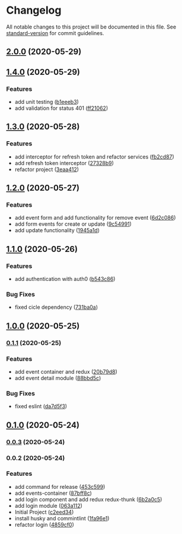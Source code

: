 # Changelog

All notable changes to this project will be documented in this file. See [standard-version](https://github.com/conventional-changelog/standard-version) for commit guidelines.

## [2.0.0](https://github.com/Alver23/app-mobile-cafeto/compare/v1.4.0...v2.0.0) (2020-05-29)

## [1.4.0](https://github.com/Alver23/app-mobile-cafeto/compare/v1.3.0...v1.4.0) (2020-05-29)


### Features

* add unit testing ([b1eeeb3](https://github.com/Alver23/app-mobile-cafeto/commit/b1eeeb315ec778c4f2143cc9346886fc04d6b3ed))
* add validation for status 401 ([ff21062](https://github.com/Alver23/app-mobile-cafeto/commit/ff2106235852b580c277aad230010ceb9da25592))

## [1.3.0](https://github.com/Alver23/app-mobile-cafeto/compare/v1.2.0...v1.3.0) (2020-05-28)


### Features

* add interceptor for refresh token and refactor services ([fb2cd87](https://github.com/Alver23/app-mobile-cafeto/commit/fb2cd87ef94067a40ba3ee552e860ebe8cd7c09a))
* add refresh token interceptor ([27328b9](https://github.com/Alver23/app-mobile-cafeto/commit/27328b96e1ecdb33287f617e8df32a9ff0018e30))
* refactor project ([3eaa412](https://github.com/Alver23/app-mobile-cafeto/commit/3eaa41267660fcb92a7f32e2f743cb904c98e77a))

## [1.2.0](https://github.com/Alver23/app-mobile-cafeto/compare/v1.1.0...v1.2.0) (2020-05-27)


### Features

* add event form and add functionality for remove event ([6d2c086](https://github.com/Alver23/app-mobile-cafeto/commit/6d2c0864a0c4993bbc9ea5890370e57591e86ab4))
* add form events for create or update ([9c54991](https://github.com/Alver23/app-mobile-cafeto/commit/9c549917950ed33945f83c9d41488f5dabc08110))
* add update functionality ([1945a1d](https://github.com/Alver23/app-mobile-cafeto/commit/1945a1de43ac2116ce6330d3d2de33220bb4d73a))

## [1.1.0](https://github.com/Alver23/app-mobile-cafeto/compare/v1.0.0...v1.1.0) (2020-05-26)


### Features

* add authentication with auth0 ([b543c86](https://github.com/Alver23/app-mobile-cafeto/commit/b543c86bad33135b0214a041edfcf34216633e21))


### Bug Fixes

* fixed cicle dependency ([731ba0a](https://github.com/Alver23/app-mobile-cafeto/commit/731ba0a6ea8d9657c08bb55623cda51dae09f36e))

## [1.0.0](https://github.com/Alver23/app-mobile-cafeto/compare/v0.1.1...v1.0.0) (2020-05-25)

### [0.1.1](https://github.com/Alver23/app-mobile-cafeto/compare/v0.1.0...v0.1.1) (2020-05-25)


### Features

* add event container and redux ([20b79d8](https://github.com/Alver23/app-mobile-cafeto/commit/20b79d8fdb2d614ec34b3074f020f6911b000f93))
* add event detail module ([88bbd5c](https://github.com/Alver23/app-mobile-cafeto/commit/88bbd5c2f2aaff885b4492fcfbce6ece40812261))


### Bug Fixes

* fixed eslint ([da7d5f3](https://github.com/Alver23/app-mobile-cafeto/commit/da7d5f39b5e4e7e6c626ba9fcc38846c9fa4ab8b))

## [0.1.0](https://github.com/Alver23/app-mobile-cafeto/compare/v0.0.3...v0.1.0) (2020-05-24)

### [0.0.3](https://github.com/Alver23/app-mobile-cafeto/compare/v0.0.2...v0.0.3) (2020-05-24)

### 0.0.2 (2020-05-24)


### Features

* add command for release ([453c599](https://github.com/Alver23/app-mobile-cafeto/commit/453c59916a444dfa8fa204f3d995a5eb19dcc57d))
* add events-container ([87bff8c](https://github.com/Alver23/app-mobile-cafeto/commit/87bff8ccdf0d8da061915e520312f802bef71e6b))
* add login component and add redux redux-thunk ([6b2a0c5](https://github.com/Alver23/app-mobile-cafeto/commit/6b2a0c560bbe161e307f691f49d0a3e3cff24a0a))
* add login module ([063a112](https://github.com/Alver23/app-mobile-cafeto/commit/063a112db6f2fcc5871135db39534fa9a72e8660))
* Initial Project ([c2eed34](https://github.com/Alver23/app-mobile-cafeto/commit/c2eed34c149143a41131d3d3b0a7e60320e56f90))
* install husky and commintlint ([1fa96e1](https://github.com/Alver23/app-mobile-cafeto/commit/1fa96e17094de9f7b1fe0aab8155eabf869f9df3))
* refactor login ([4859cf0](https://github.com/Alver23/app-mobile-cafeto/commit/4859cf0fec7e000dcfc62e3e40e39ab3bffa2642))
